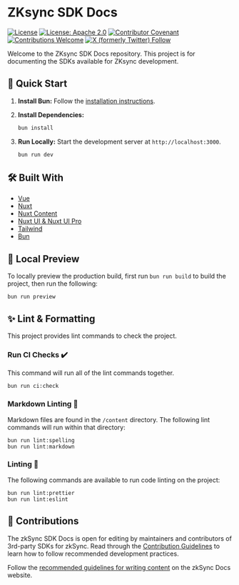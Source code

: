 # ZKsync SDK Docs

[![License](https://img.shields.io/badge/license-MIT-blue)](LICENSE-MIT)
[![License: Apache 2.0](https://img.shields.io/badge/license-Apache%202.0-orange)](LICENSE-APACHE)
[![Contributor Covenant](https://img.shields.io/badge/Contributor%20Covenant-2.1-4baaaa.svg)](https://www.contributor-covenant.org/)
[![Contributions Welcome](https://img.shields.io/badge/contributions-welcome-orange)](CONTRIBUTING.md)
[![X (formerly Twitter) Follow](https://badgen.net/badge/twitter/@zksyncDevs/1DA1F2?icon&label)](https://x.com/zksyncDevs)

Welcome to the ZKsync SDK Docs repository.
This project is for documenting the SDKs available for ZKsync development.

## 🚀 Quick Start

1. **Install Bun:** Follow the [installation instructions](https://bun.sh/docs/installation).
2. **Install Dependencies:**

   ```sh
   bun install
   ```

3. **Run Locally:** Start the development server at `http://localhost:3000`.

   ```sh
   bun run dev
   ```

## 🛠️ Built With

- [Vue](https://vuejs.org/)
- [Nuxt](https://nuxt.com/)
- [Nuxt Content](https://content.nuxt.com/)
- [Nuxt UI & Nuxt UI Pro](https://ui.nuxt.com/)
- [Tailwind](https://tailwindcss.com/)
- [Bun](https://bun.sh/)

## 👀 Local Preview

To locally preview the production build, first run `bun run build` to build the project, then run the following:

```shell
bun run preview
```

## ✨ Lint & Formatting

This project provides lint commands to check the project.

### Run CI Checks ✔️

This command will run all of the lint commands together.

```shell
bun run ci:check
```

### Markdown Linting 📝

Markdown files are found in the `/content` directory. The following lint commands will run within that directory:

```shell
bun run lint:spelling
bun run lint:markdown
```

### Linting 🧹

The following commands are available to run code linting on the project:

```shell
bun run lint:prettier
bun run lint:eslint
```

## 🤝 Contributions

The zkSync SDK Docs is open for editing by maintainers and contributors of 3rd-party SDKs for zkSync.
Read through the [Contribution Guidelines](https://docs.zksync.io/build/contributing-to-documentation/contribution-guidelines)
to learn how to follow recommended development practices.

Follow the [recommended guidelines for writing content](https://docs.zksync.io/build/contributing-to-documentation/documentation-styleguide)
on the zkSync Docs website.
